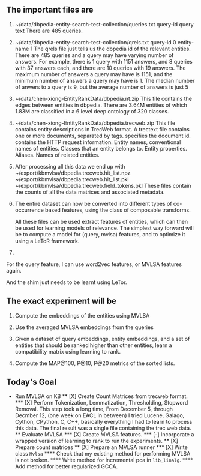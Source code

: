 ## The important files are

1. ~/data/dbpedia-entity-search-test-collection/queries.txt
   query-id <tab> query text
   There are 485 queries.

2. ~/data/dbpedia-entity-search-test-collection/qrels.txt
   query-id <tab> 0 <tab> entity-name <tab> 1
   The qrels file just tells us the dbpedia id of the relevant entities.
   There are 485 queries and a query may have varying number of answers.
   For example, there is 1 query with 1151 answers, and 8 queries with 37 answers
   each, and there are 10 queries with 19 answers. The maximum number of answers a
   query may have is 1151, and the minimum number of answers a query may have is 1.
   The median number of anwers to a query is 9, but the average number of answers
   is just 5

3. ~/data/chen-xiong-EntityRankData/dbpedia.nt.zip
   This file contains the edges between entities in dbpedia.
   There are 3.64M entities of which 1.83M are classified in a 6 level deep
   ontology of 320 classes.

4. ~/data/chen-xiong-EntityRankData/dbpedia.trecweb.zip
   This file contains entity descriptions in TrecWeb format.
   A trectext file contains one or more documents, separated by <DOC> tags.
   <DOCNO>      specifies the document id.
   <DOCHDR>     contains the HTTP request information.
   <names>      Entity names, conventional names of entities.
   <category>   Classes that an entity belongs to.
   <attributes> Entity properties.
   <SimEn>      Aliases.
   <RelEN>      Names of related entities.

5. After processing all this data we end up with
   ~/export/kbmvlsa/dbpedia.trecweb.hit_list.npz
   ~/export/kbmvlsa/dbpedia.trecweb.hit_list.pkl
   ~/export/kbmvlsa/dbpedia.trecweb.field_tokens.pkl
   These files contain the counts of all the data matrices
   and associated metadata.

6. The entire dataset can now be converted into different types of
   co-occurrence based features, using the class of composable transforms.



   All these files can be used extract features of entities, which can then
   be used for learning models of relevance. The simplest way forward will be
   to compute a model for (query, mvlsa) features, and to optimize it using a
   LeToR framework.


6.
For the query feature, I can use word2vec features, or MVLSA features again.

And the shim just needs to be learnt using LeTor.

## The exact experiment will be

1. Compute the embeddings of the entities using MVLSA

2. Use the averaged MVLSA embeddings from the queries

3. Given a dataset of query embeddings, entity embeddings,
   and a set of entities that should be ranked higher than
   other entities, learn a compatibility matrix using learning
   to rank.

4. Compute the MAP@100, P@10, P@20 metrics of the sorted lists.

## Today's Goal

* Run MVLSA on KB
** [X] Create Count Matrices from trecweb format.
*** [X] Perform Tokenization, Lemmatization, Thresholding, Stopword Removal.
    This step took a long time,
    From December 5, through Decmber 12, (one week on EACL in between)
    I tried Lucene, Galago, Cython, CPython, C, C++, basically everything
    I had to learn to process this data.
    The final result was a single file containing the trec web data.
** Evaluate MVLSA
*** [X] Create MVLSA features.
*** [-] Incorporate a wrapped version of learning to rank to run the experiments.
** [X] Prepare count matrices
** [X] Prepare an MVLSA runner
*** [X] Write class `Mvlsa`
**** Check that my existing method for performing MVLSA is not broken.
**** Write method for incremental pca in `lib_linalg`.
**** Add method for better regularized GCCA.
